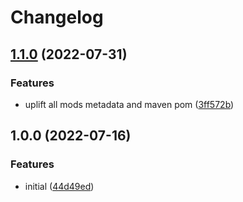 # Changelog

## [1.1.0](https://github.com/axieum/minecord-rp-test/compare/presence-v1.0.0...presence-v1.1.0) (2022-07-31)


### Features

* uplift all mods metadata and maven pom ([3ff572b](https://github.com/axieum/minecord-rp-test/commit/3ff572ba25786ab10a3146979144e73d5eceede1))

## 1.0.0 (2022-07-16)


### Features

* initial ([44d49ed](https://github.com/axieum/minecord-rp-test/commit/44d49ed31507b2bfa5ccd8ffab5e3f65ddd67eb4))
